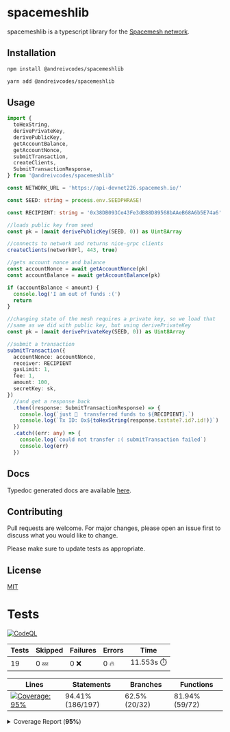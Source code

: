 # spacemeshlib

spacemeshlib is a typescript library for the [Spacemesh network](https://spacemesh.io).

## Installation

```bash
npm install @andreivcodes/spacemeshlib
```

```bash
yarn add @andreivcodes/spacemeshlib
```

## Usage

```typescript
import {
  toHexString,
  derivePrivateKey,
  derivePublicKey,
  getAccountBalance,
  getAccountNonce,
  submitTransaction,
  createClients,
  SubmitTransactionResponse,
} from '@andreivcodes/spacemeshlib'

const NETWORK_URL = 'https://api-devnet226.spacemesh.io/'

const SEED: string = process.env.SEEDPHRASE!

const RECIPIENT: string = '0x38DB093Ce43Fe3dB88D89568bAAeB68A6b5E74a6'.slice(2)

//loads public key from seed
const pk = (await derivePublicKey(SEED, 0)) as Uint8Array

//connects to network and returns nice-grpc clients
createClients(networkUrl, 443, true)

//gets account nonce and balance
const accountNonce = await getAccountNonce(pk)
const accountBalance = await getAccountBalance(pk)

if (accountBalance < amount) {
  console.log('I am out of funds :(')
  return
}

//changing state of the mesh requires a private key, so we load that
//same as we did with public key, but using derivePrivateKey
const pk = (await derivePrivateKey(SEED, 0)) as Uint8Array

//submit a transaction
submitTransaction({
  accountNonce: accountNonce,
  receiver: RECIPIENT
  gasLimit: 1,
  fee: 1,
  amount: 100,
  secretKey: sk,
})
  //and get a response back
  .then((response: SubmitTransactionResponse) => {
    console.log(`just 💸  transferred funds to ${RECIPIENT}.`)
    console.log(`Tx ID: 0x${toHexString(response.txstate?.id?.id!)}`)
  })
  .catch((err: any) => {
    console.log(`could not transfer :( submitTransaction failed`)
    console.log(err)
  })
```

## Docs

Typedoc generated docs are available [here](https://andreivcodes.github.io/spacemeshlib/).

## Contributing

Pull requests are welcome. For major changes, please open an issue first to discuss what you would like to change.

Please make sure to update tests as appropriate.

## License

[MIT](https://choosealicense.com/licenses/mit/)

# Tests

[![CodeQL](https://github.com/andreivcodes/spacemeshlib/actions/workflows/codeql-analysis.yml/badge.svg?branch=main)](https://github.com/andreivcodes/spacemeshlib/actions/workflows/codeql-analysis.yml)

| Tests | Skipped | Failures | Errors | Time |
| ----- | ------- | -------- | -------- | ------------------ |
| 19 | 0 :zzz: | 0 :x: | 0 :fire: | 11.553s :stopwatch: |


| Lines | Statements | Branches | Functions |
| ----- | ------- | -------- | -------- |
| <a href="https://github.com/andreivcodes/spacemeshlib/blob/7838b56e26abed42a36ce7208a4d4ccff744f434/README.md"><img alt="Coverage: 95%" src="https://img.shields.io/badge/Coverage-95%25-brightgreen.svg" /></a><br/> | 94.41% (186/197) | 62.5% (20/32) | 81.94% (59/72) |


<details><summary>Coverage Report (<b>95%</b>)</summary><table><tr><th>File</th><th>% Stmts</th><th>% Branch</th><th>% Funcs</th><th>% Lines</th><th>Uncovered Line #s</th></tr><tbody><tr><td><b>All files</b></td><td><b>94.41</b></td><td><b>62.5</b></td><td><b>81.94</b></td><td><b>95.13</b></td><td></td></tr><tr><td><!-- Jest Coverage Comment --> <a href="https://github.com/andreivcodes/spacemeshlib/blob/7838b56e26abed42a36ce7208a4d4ccff744f434/clients.ts">clients.ts</a></td><td>100</td><td>50</td><td>100</td><td>100</td><td><a href="https://github.com/andreivcodes/spacemeshlib/blob/7838b56e26abed42a36ce7208a4d4ccff744f434/clients.ts#L16-L34">1634</a></td></tr><tr><td><!-- Jest Coverage Comment --> <a href="https://github.com/andreivcodes/spacemeshlib/blob/7838b56e26abed42a36ce7208a4d4ccff744f434/crypto.ts">crypto.ts</a></td><td>91.86</td><td>100</td><td>80</td><td>90.41</td><td><a href="https://github.com/andreivcodes/spacemeshlib/blob/7838b56e26abed42a36ce7208a4d4ccff744f434/crypto.ts#L32">32</a>, <a href="https://github.com/andreivcodes/spacemeshlib/blob/7838b56e26abed42a36ce7208a4d4ccff744f434/crypto.ts#L47">47</a>, <a href="https://github.com/andreivcodes/spacemeshlib/blob/7838b56e26abed42a36ce7208a4d4ccff744f434/crypto.ts#L64">64</a>, <a href="https://github.com/andreivcodes/spacemeshlib/blob/7838b56e26abed42a36ce7208a4d4ccff744f434/crypto.ts#L81">81</a>, <a href="https://github.com/andreivcodes/spacemeshlib/blob/7838b56e26abed42a36ce7208a4d4ccff744f434/crypto.ts#L99">99</a>, <a href="https://github.com/andreivcodes/spacemeshlib/blob/7838b56e26abed42a36ce7208a4d4ccff744f434/crypto.ts#L118">118</a>, <a href="https://github.com/andreivcodes/spacemeshlib/blob/7838b56e26abed42a36ce7208a4d4ccff744f434/crypto.ts#L175">175</a></td></tr><tr><td><!-- Jest Coverage Comment --> <a href="https://github.com/andreivcodes/spacemeshlib/blob/7838b56e26abed42a36ce7208a4d4ccff744f434/global_state.ts">global_state.ts</a></td><td>90.32</td><td>65.21</td><td>100</td><td>100</td><td><a href="https://github.com/andreivcodes/spacemeshlib/blob/7838b56e26abed42a36ce7208a4d4ccff744f434/global_state.ts#L10-L67">10<!-- Jest Coverage Comment -->67</a></td></tr><tr><td><!-- Jest Coverage Comment --> <a href="https://github.com/andreivcodes/spacemeshlib/blob/7838b56e26abed42a36ce7208a4d4ccff744f434/index.ts">index.ts</a></td><td>100</td><td>100</td><td>72.72</td><td>100</td><td><!-- Jest Coverage Comment --></td></tr><tr><td> <!-- Jest Coverage Comment --><a href="https://github.com/andreivcodes/spacemeshlib/blob/7838b56e26abed42a36ce7208a4d4ccff744f434/tx.ts">tx.ts</a></td><td>90</td><td>0</td><td>100</td><td>100</td><td><a href="https://github.com/andreivcodes/spacemeshlib/blob/7838b56e26abed42a36ce7208a4d4ccff744f434/tx.ts#L20">20</a></td></tr><tr><td> <!-- Jest Coverage Comment --><a href="https://github.com/andreivcodes/spacemeshlib/blob/7838b56e26abed42a36ce7208a4d4ccff744f434/utils.ts">utils.ts</a></td><td>100</td><td>100</td><td>100</td><td>100</td><td></td></tr></tbody></table></details>
